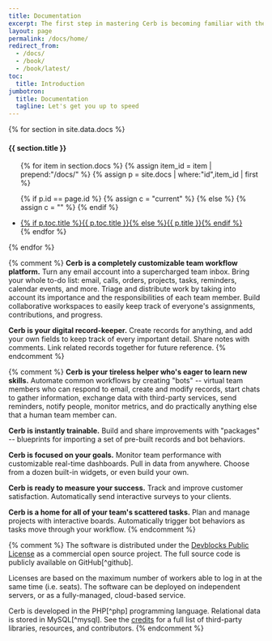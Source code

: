 ```yaml
---
title: Documentation
excerpt: The first step in mastering Cerb is becoming familiar with the new tools at your disposal.
layout: page
permalink: /docs/home/
redirect_from:
  - /docs/
  - /book/
  - /book/latest/
toc:
  title: Introduction
jumbotron:
  title: Documentation
  tagline: Let's get you up to speed
---
```


<div style="column-width:300px;">
{% for section in site.data.docs %}
<div style="break-inside: avoid-column;">
<h4>{{ section.title }}</h4>

<ul>
{% for item in section.docs %}
  {% assign item_id = item | prepend:"/docs/" %}
  {% assign p = site.docs | where:"id",item_id | first %}

  {% if p.id == page.id %}
  {% assign c = "current" %}
  {% else %}
  {% assign c = "" %}
  {% endif %}

  <li class="{{ c }}"><a href="{{ p.url }}">{% if p.toc.title %}{{ p.toc.title }}{% else %}{{ p.title }}{% endif %}</a></li>
{% endfor %}
</ul>
</div>
{% endfor %}
</div>

{% comment %}
**Cerb is a completely customizable team workflow platform.** Turn any email account into a supercharged team inbox. Bring your whole to-do list: email, calls, orders, projects, tasks, reminders, calendar events, and more. Triage and distribute work by taking into account its importance and the responsibilities of each team member. Build collaborative workspaces to easily keep track of everyone's assignments, contributions, and progress.

**Cerb is your digital record-keeper.** Create records for anything, and add your own fields to keep track of every important detail. Share notes with comments. Link related records together for future reference.
{% endcomment %}

{% comment %}
**Cerb is your tireless helper who's eager to learn new skills.** Automate common workflows by creating "bots" -- virtual team members who can respond to email, create and modify records, start chats to gather information, exchange data with third-party services, send reminders, notify people, monitor metrics, and do practically anything else that a human team member can.

**Cerb is instantly trainable.** Build and share improvements with "packages" -- blueprints for importing a set of pre-built records and bot behaviors.

**Cerb is focused on your goals.** Monitor team performance with customizable real-time dashboards. Pull in data from anywhere. Choose from a dozen built-in widgets, or even build your own.

**Cerb is ready to measure your success.** Track and improve customer satisfaction. Automatically send interactive surveys to your clients.

**Cerb is a home for all of your team's scattered tasks.** Plan and manage projects with interactive boards. Automatically trigger bot behaviors as tasks move through your workflow.
{% endcomment %}

{% comment %}
The software is distributed under the [Devblocks Public License](/license) as a commercial open source project. The full source code is publicly available on GitHub[^github].

Licenses are based on the maximum number of workers able to log in at the same time (i.e. seats). The software can be deployed on independent servers, or as a fully-managed, cloud-based service.

Cerb is developed in the PHP[^php] programming language. Relational data is stored in MySQL[^mysql]. See the [credits](/docs/credits) for a full list of third-party libraries, resources, and contributors.
{% endcomment %}
